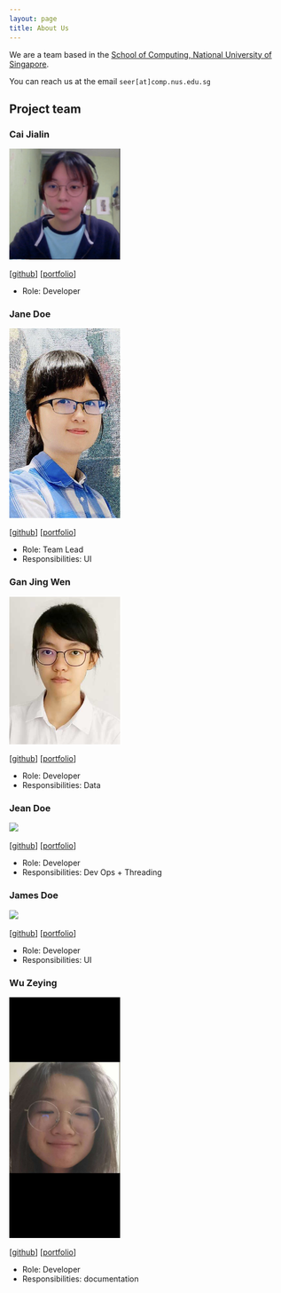 ```yaml
---
layout: page
title: About Us
---
```


We are a team based in the [School of Computing, National University of Singapore](http://www.comp.nus.edu.sg).

You can reach us at the email `seer[at]comp.nus.edu.sg`

## Project team

### Cai Jialin

<img src="images/jialin7878.png" width="200px">

[[github](https://github.com/jialin7878)]
[[portfolio](team/jialin7878.md)]

* Role: Developer

### Jane Doe

<img src="images/calistaio.png" width="200px">

[[github](http://github.com/calistaio)]
[[portfolio](team/calistaio.md)]

* Role: Team Lead
* Responsibilities: UI

### Gan Jing Wen

<img src="images/ganjingwen.png" width="200px">

[[github](http://github.com/gan-jw)] [[portfolio](team/ganjingwen.md)]

* Role: Developer
* Responsibilities: Data

### Jean Doe

<img src="images/johndoe.png" width="200px">

[[github](http://github.com/johndoe)]
[[portfolio](team/johndoe.md)]

* Role: Developer
* Responsibilities: Dev Ops + Threading

### James Doe

<img src="images/johndoe.png" width="200px">

[[github](http://github.com/johndoe)]
[[portfolio](team/johndoe.md)]

* Role: Developer
* Responsibilities: UI

### Wu Zeying
<img src="images/WuZeying.png" width="200px">

[[github](http://github.com/zeying99)]
[[portfolio](team/wuzeying.md)]

* Role: Developer
* Responsibilities: documentation
